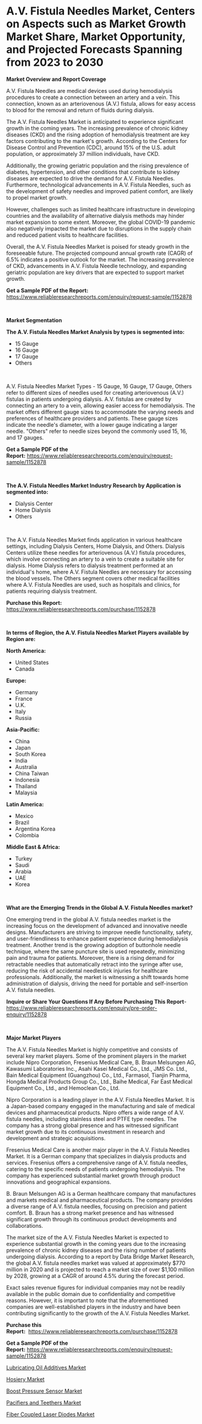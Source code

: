<p><h1>A.V. Fistula Needles Market, Centers on Aspects such as Market Growth Market Share, Market Opportunity, and Projected Forecasts Spanning from 2023 to 2030</h1></p><p><strong>Market Overview and Report Coverage</strong></p>
<p><p>A.V. Fistula Needles are medical devices used during hemodialysis procedures to create a connection between an artery and a vein. This connection, known as an arteriovenous (A.V.) fistula, allows for easy access to blood for the removal and return of fluids during dialysis.</p><p>The A.V. Fistula Needles Market is anticipated to experience significant growth in the coming years. The increasing prevalence of chronic kidney diseases (CKD) and the rising adoption of hemodialysis treatment are key factors contributing to the market's growth. According to the Centers for Disease Control and Prevention (CDC), around 15% of the U.S. adult population, or approximately 37 million individuals, have CKD.</p><p>Additionally, the growing geriatric population and the rising prevalence of diabetes, hypertension, and other conditions that contribute to kidney diseases are expected to drive the demand for A.V. Fistula Needles. Furthermore, technological advancements in A.V. Fistula Needles, such as the development of safety needles and improved patient comfort, are likely to propel market growth.</p><p>However, challenges such as limited healthcare infrastructure in developing countries and the availability of alternative dialysis methods may hinder market expansion to some extent. Moreover, the global COVID-19 pandemic also negatively impacted the market due to disruptions in the supply chain and reduced patient visits to healthcare facilities.</p><p>Overall, the A.V. Fistula Needles Market is poised for steady growth in the foreseeable future. The projected compound annual growth rate (CAGR) of 6.5% indicates a positive outlook for the market. The increasing prevalence of CKD, advancements in A.V. Fistula Needle technology, and expanding geriatric population are key drivers that are expected to support market growth.</p></p>
<p><strong>Get a Sample PDF of the Report:</strong> <a href="https://www.reliableresearchreports.com/enquiry/request-sample/1152878">https://www.reliableresearchreports.com/enquiry/request-sample/1152878</a></p>
<p>&nbsp;</p>
<p><strong>Market Segmentation</strong></p>
<p><strong>The A.V. Fistula Needles Market Analysis by types is segmented into:</strong></p>
<p><ul><li>15 Gauge</li><li>16 Gauge</li><li>17 Gauge</li><li>Others</li></ul></p>
<p>&nbsp;</p>
<p><p>A.V. Fistula Needles Market Types - 15 Gauge, 16 Gauge, 17 Gauge, Others refer to different sizes of needles used for creating arteriovenous (A.V.) fistulas in patients undergoing dialysis. A.V. fistulas are created by connecting an artery to a vein, allowing easier access for hemodialysis. The market offers different gauge sizes to accommodate the varying needs and preferences of healthcare providers and patients. These gauge sizes indicate the needle's diameter, with a lower gauge indicating a larger needle. "Others" refer to needle sizes beyond the commonly used 15, 16, and 17 gauges.</p></p>
<p><strong>Get a Sample PDF of the Report:</strong>&nbsp;<a href="https://www.reliableresearchreports.com/enquiry/request-sample/1152878">https://www.reliableresearchreports.com/enquiry/request-sample/1152878</a></p>
<p>&nbsp;</p>
<p><strong>The A.V. Fistula Needles Market Industry Research by Application is segmented into:</strong></p>
<p><ul><li>Dialysis Center</li><li>Home Dialysis</li><li>Others</li></ul></p>
<p>&nbsp;</p>
<p><p>The A.V. Fistula Needles Market finds application in various healthcare settings, including Dialysis Centers, Home Dialysis, and Others. Dialysis Centers utilize these needles for arteriovenous (A.V.) fistula procedures, which involve connecting an artery to a vein to create a suitable site for dialysis. Home Dialysis refers to dialysis treatment performed at an individual's home, where A.V. Fistula Needles are necessary for accessing the blood vessels. The Others segment covers other medical facilities where A.V. Fistula Needles are used, such as hospitals and clinics, for patients requiring dialysis treatment.</p></p>
<p><strong>Purchase this Report:</strong>&nbsp; <a href="https://www.reliableresearchreports.com/purchase/1152878">https://www.reliableresearchreports.com/purchase/1152878</a></p>
<p>&nbsp;</p>
<p><strong>In terms of Region, the A.V. Fistula Needles Market Players available by Region are:</strong></p>
<p>
    <p> <strong> North America: </strong>
        <ul>
            <li>United States</li>
            <li>Canada</li>
        </ul>
        </p> 
    <p> <strong> Europe: </strong>
        <ul>
            <li>Germany</li>
            <li>France</li>
            <li>U.K.</li>
            <li>Italy</li>
            <li>Russia</li>
        </ul>
        </p> 
    <p> <strong> Asia-Pacific: </strong>
        <ul>
            <li>China</li>
            <li>Japan</li>
            <li>South Korea</li>
            <li>India</li>
            <li>Australia</li>
            <li>China Taiwan</li>
            <li>Indonesia</li>
            <li>Thailand</li>
            <li>Malaysia</li>
        </ul>
        </p> 
    <p> <strong> Latin America: </strong>
        <ul>
            <li>Mexico</li>
            <li>Brazil</li>
            <li>Argentina Korea</li>
            <li>Colombia</li>
        </ul>
        </p> 
    <p> <strong> Middle East & Africa: </strong>
        <ul>
            <li>Turkey</li>
            <li>Saudi</li>
            <li>Arabia</li>
            <li>UAE</li>
            <li>Korea</li>
        </ul>
    </p>
    </p>
<p>&nbsp;</p>
<p><strong>What are the Emerging Trends in the Global A.V. Fistula Needles market?</strong></p>
<p><p>One emerging trend in the global A.V. fistula needles market is the increasing focus on the development of advanced and innovative needle designs. Manufacturers are striving to improve needle functionality, safety, and user-friendliness to enhance patient experience during hemodialysis treatment. Another trend is the growing adoption of buttonhole needle technique, where the same puncture site is used repeatedly, minimizing pain and trauma for patients. Moreover, there is a rising demand for retractable needles that automatically retract into the syringe after use, reducing the risk of accidental needlestick injuries for healthcare professionals. Additionally, the market is witnessing a shift towards home administration of dialysis, driving the need for portable and self-insertion A.V. fistula needles.</p></p>
<p><strong>Inquire or Share Your Questions If Any Before Purchasing This Report</strong>- <a href="https://www.reliableresearchreports.com/enquiry/pre-order-enquiry/1152878">https://www.reliableresearchreports.com/enquiry/pre-order-enquiry/1152878</a></p>
<p>&nbsp;</p>
<p><strong>Major Market Players</strong></p>
<p><p>The A.V. Fistula Needles Market is highly competitive and consists of several key market players. Some of the prominent players in the market include Nipro Corporation, Fresenius Medical Care, B. Braun Melsungen AG, Kawasumi Laboratories Inc., Asahi Kasei Medical Co., Ltd., JMS Co. Ltd., Bain Medical Equipment (Guangzhou) Co., Ltd., Farmasol, Tianjin Pharma, Hongda Medical Products Group Co., Ltd., Baihe Medical, Far East Medical Equipment Co., Ltd., and Hemoclean Co., Ltd.</p><p>Nipro Corporation is a leading player in the A.V. Fistula Needles Market. It is a Japan-based company engaged in the manufacturing and sale of medical devices and pharmaceutical products. Nipro offers a wide range of A.V. fistula needles, including stainless steel and PTFE type needles. The company has a strong global presence and has witnessed significant market growth due to its continuous investment in research and development and strategic acquisitions.</p><p>Fresenius Medical Care is another major player in the A.V. Fistula Needles Market. It is a German company that specializes in dialysis products and services. Fresenius offers a comprehensive range of A.V. fistula needles, catering to the specific needs of patients undergoing hemodialysis. The company has experienced substantial market growth through product innovations and geographical expansions.</p><p>B. Braun Melsungen AG is a German healthcare company that manufactures and markets medical and pharmaceutical products. The company provides a diverse range of A.V. fistula needles, focusing on precision and patient comfort. B. Braun has a strong market presence and has witnessed significant growth through its continuous product developments and collaborations.</p><p>The market size of the A.V. Fistula Needles Market is expected to experience substantial growth in the coming years due to the increasing prevalence of chronic kidney diseases and the rising number of patients undergoing dialysis. According to a report by Data Bridge Market Research, the global A.V. fistula needles market was valued at approximately $770 million in 2020 and is projected to reach a market size of over $1,100 million by 2028, growing at a CAGR of around 4.5% during the forecast period.</p><p>Exact sales revenue figures for individual companies may not be readily available in the public domain due to confidentiality and competitive reasons. However, it is important to note that the aforementioned companies are well-established players in the industry and have been contributing significantly to the growth of the A.V. Fistula Needles Market.</p></p>
<p><strong>Purchase this Report:</strong>&nbsp;&nbsp;<a href="https://www.reliableresearchreports.com/purchase/1152878">https://www.reliableresearchreports.com/purchase/1152878</a></p>
<p></p>
<p><strong>Get a Sample PDF of the Report:</strong>&nbsp;<a href="https://www.reliableresearchreports.com/enquiry/request-sample/1152878">https://www.reliableresearchreports.com/enquiry/request-sample/1152878</a></p>
<p><p><a href="https://medium.com/@malcomw102036/lubricating-oil-additives-market-size-growth-forecast-2023-2030-f4c89b93f3bc">Lubricating Oil Additives Market</a></p><p><a href="https://medium.com/@melissaarnold2022/hosiery-market-size-growth-forecast-2023-2030-d89cd7a9da19">Hosiery Market</a></p><p><a href="https://www.linkedin.com/pulse/decoding-boost-pressure-sensor-market-deep-dive-latest-trends-3cfwe/">Boost Pressure Sensor Market</a></p><p><a href="https://www.linkedin.com/pulse/pacifiers-teethers-market-size-growth-forecast-from-2023--u9e6e/">Pacifiers and Teethers Market</a></p><p><a href="https://www.linkedin.com/pulse/fiber-coupled-laser-diodes-market-size-share-global-analysis-64x0e/">Fiber Coupled Laser Diodes Market</a></p></p>
